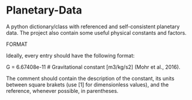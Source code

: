 # Planetary-Data
 A python dictionary/class with referenced and self-consistent planetary data.
 The project also contain some useful physical constants and factors.
 
FORMAT
 
 Ideally, every entry should have the following format:
 
 G = 6.67408e-11 # Gravitational constant [m3/kg/s2] (Mohr et al., 2016).
 
 The comment should contain the description of the constant, its units between square brakets
 (use [1] for dimensionless values), and the reference, whenever possible, in parentheses.

